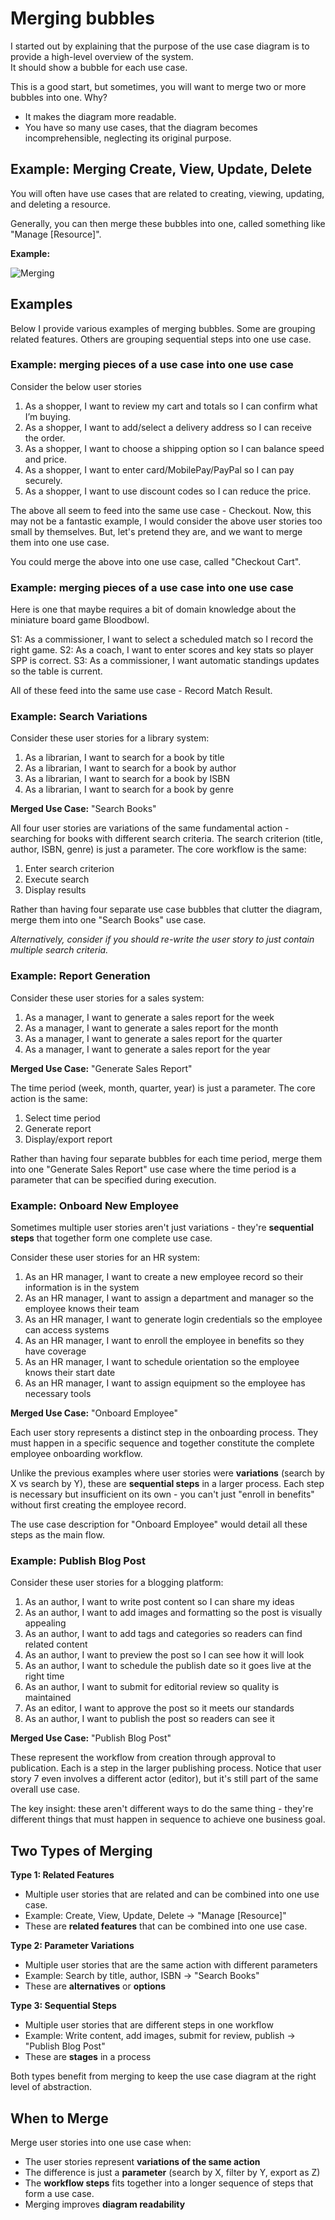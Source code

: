 # Merging bubbles

I started out by explaining that the purpose of the use case diagram is to provide a high-level overview of the system.\
It should show a bubble for each use case.

This is a good start, but sometimes, you will want to merge two or more bubbles into one. Why?

- It makes the diagram more readable.
- You have so many use cases, that the diagram becomes incomprehensible, neglecting its original purpose.

## Example: Merging Create, View, Update, Delete

You will often have use cases that are related to creating, viewing, updating, and deleting a resource.

Generally, you can then merge these bubbles into one, called something like "Manage [Resource]".

**Example:**

![Merging](Resources/MergingBubbles.png)


## Examples

Below I provide various examples of merging bubbles. Some are grouping related features. Others are grouping sequential steps into one use case.

### Example: merging pieces of a use case into one use case

Consider the below user stories

1. As a shopper, I want to review my cart and totals so I can confirm what I’m buying.
2. As a shopper, I want to add/select a delivery address so I can receive the order.
3. As a shopper, I want to choose a shipping option so I can balance speed and price.
4. As a shopper, I want to enter card/MobilePay/PayPal so I can pay securely.
5. As a shopper, I want to use discount codes so I can reduce the price.

The above all seem to feed into the same use case - Checkout. Now, this may not be a fantastic example, I would consider the above user stories too small by themselves. But, let's pretend they are, and we want to merge them into one use case.

You could merge the above into one use case, called "Checkout Cart".

### Example: merging pieces of a use case into one use case

Here is one that maybe requires a bit of domain knowledge about the miniature board game Bloodbowl.

S1: As a commissioner, I want to select a scheduled match so I record the right game.
S2: As a coach, I want to enter scores and key stats so player SPP is correct.
S3: As a commissioner, I want automatic standings updates so the table is current.

All of these feed into the same use case - Record Match Result.

### Example: Search Variations

Consider these user stories for a library system:

1. As a librarian, I want to search for a book by title
2. As a librarian, I want to search for a book by author
3. As a librarian, I want to search for a book by ISBN
4. As a librarian, I want to search for a book by genre

**Merged Use Case:** "Search Books"

All four user stories are variations of the same fundamental action - searching for books with different search criteria. The search criterion (title, author, ISBN, genre) is just a parameter. The core workflow is the same:
1. Enter search criterion
2. Execute search
3. Display results

Rather than having four separate use case bubbles that clutter the diagram, merge them into one "Search Books" use case.

_Alternatively, consider if you should re-write the user story to just contain multiple search criteria._

### Example: Report Generation

Consider these user stories for a sales system:

1. As a manager, I want to generate a sales report for the week
2. As a manager, I want to generate a sales report for the month
3. As a manager, I want to generate a sales report for the quarter
4. As a manager, I want to generate a sales report for the year

**Merged Use Case:** "Generate Sales Report"

The time period (week, month, quarter, year) is just a parameter. The core action is the same:
1. Select time period
2. Generate report
3. Display/export report

Rather than having four separate bubbles for each time period, merge them into one "Generate Sales Report" use case where the time period is a parameter that can be specified during execution.


### Example: Onboard New Employee

Sometimes multiple user stories aren't just variations - they're **sequential steps** that together form one complete use case.

Consider these user stories for an HR system:

1. As an HR manager, I want to create a new employee record so their information is in the system
2. As an HR manager, I want to assign a department and manager so the employee knows their team
3. As an HR manager, I want to generate login credentials so the employee can access systems
4. As an HR manager, I want to enroll the employee in benefits so they have coverage
5. As an HR manager, I want to schedule orientation so the employee knows their start date
6. As an HR manager, I want to assign equipment so the employee has necessary tools

**Merged Use Case:** "Onboard Employee"

Each user story represents a distinct step in the onboarding process. They must happen in a specific sequence and together constitute the complete employee onboarding workflow. 

Unlike the previous examples where user stories were **variations** (search by X vs search by Y), these are **sequential steps** in a larger process. Each step is necessary but insufficient on its own - you can't just "enroll in benefits" without first creating the employee record.

The use case description for "Onboard Employee" would detail all these steps as the main flow.

### Example: Publish Blog Post

Consider these user stories for a blogging platform:

1. As an author, I want to write post content so I can share my ideas
2. As an author, I want to add images and formatting so the post is visually appealing
3. As an author, I want to add tags and categories so readers can find related content
4. As an author, I want to preview the post so I can see how it will look
5. As an author, I want to schedule the publish date so it goes live at the right time
6. As an author, I want to submit for editorial review so quality is maintained
7. As an editor, I want to approve the post so it meets our standards
8. As an author, I want to publish the post so readers can see it

**Merged Use Case:** "Publish Blog Post"

These represent the workflow from creation through approval to publication. Each is a step in the larger publishing process. Notice that user story 7 even involves a different actor (editor), but it's still part of the same overall use case.

The key insight: these aren't different ways to do the same thing - they're different things that must happen in sequence to achieve one business goal.

## Two Types of Merging

**Type 1: Related Features**
- Multiple user stories that are related and can be combined into one use case.
- Example: Create, View, Update, Delete → "Manage [Resource]"
- These are **related features** that can be combined into one use case.

**Type 2: Parameter Variations**
- Multiple user stories that are the same action with different parameters
- Example: Search by title, author, ISBN → "Search Books"
- These are **alternatives** or **options**

**Type 3: Sequential Steps**
- Multiple user stories that are different steps in one workflow
- Example: Write content, add images, submit for review, publish → "Publish Blog Post"
- These are **stages** in a process

Both types benefit from merging to keep the use case diagram at the right level of abstraction.


## When to Merge

Merge user stories into one use case when:
- The user stories represent **variations of the same action**
- The difference is just a **parameter** (search by X, filter by Y, export as Z)
- The **workflow steps** fits together into a longer sequence of steps that form a use case.
- Merging improves **diagram readability**

